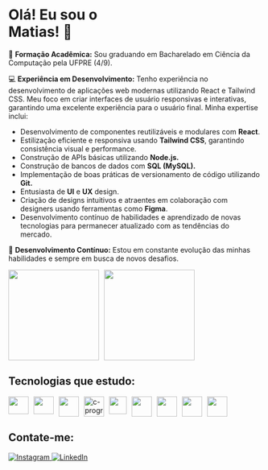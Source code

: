 <h1>Olá! Eu sou o<br> Matias! 🤖</h1>

<p>📙 <strong>Formação Acadêmica:</strong> Sou graduando em Bacharelado em Ciência da Computação pela UFPRE (4/9).</p>

<p>💻 <strong>Experiência em Desenvolvimento:</strong> Tenho experiência no desenvolvimento de aplicações web modernas utilizando React e Tailwind CSS. Meu foco em criar interfaces de usuário responsivas e interativas, garantindo uma excelente experiência para o usuário final. Minha expertise inclui:</p>

<ul>
  <li>Desenvolvimento de componentes reutilizáveis e modulares com <Strong>React</Strong>.</li>
  <li>Estilização eficiente e responsiva usando <Strong>Tailwind CSS</Strong>, garantindo consistência visual e performance.</li>
  <li>Construção de APIs básicas utilizando <Strong>Node.js.</Strong></li>
  <li>Construção de bancos de dados com <Strong>SQL (MySQL).</Strong></li>
  <li>Implementação de boas práticas de versionamento de código utilizando <Strong>Git.</Strong></li>
  <li>Entusiasta de <Strong>UI</Strong> e <Strong>UX</Strong> design.</li>
  <li>Criação de designs intuitivos e atraentes em colaboração com designers usando ferramentas como <Strong>Figma</Strong>.</li>
  <li>Desenvolvimento contínuo de habilidades e aprendizado de novas tecnologias para permanecer atualizado com as tendências do mercado.</li>
</ul>


<p>🚀 <strong>Desenvolvimento Contínuo:</strong> Estou em constante evolução das minhas habilidades e sempre em busca de novos desafios.</p>

<div style="display: flex; flex-wrap: wrap; gap: 10px;">
  <img height="180em" src="https://github-readme-stats.vercel.app/api?username=webdevmatias&show_icons=true&theme=compact&hide=html,css">
  <img height="180em" src="https://github-readme-stats.vercel.app/api/top-langs/?username=webdevmatias&layout=compact">
</div>

<h2>Tecnologias que estudo:</h2>
<div style="display: flex; flex-wrap: wrap; gap: 10px;">
  <img align="center" height="35" width="40" src="https://cdn.jsdelivr.net/gh/devicons/devicon/icons/javascript/javascript-plain.svg">
  <img align="center" height="35" width="40" src="https://cdn.jsdelivr.net/gh/devicons/devicon/icons/html5/html5-original.svg">
  <img align="center" height="40" width="40" src="https://cdn.jsdelivr.net/gh/devicons/devicon/icons/css3/css3-original.svg">
  <img align="center" height="40" width="40" src="https://img.icons8.com/color/48/c-programming.png" alt="c-programming">
  <img align="center" height="35" width="35" src="https://cdn.jsdelivr.net/gh/devicons/devicon/icons/tailwindcss/tailwindcss-original.svg">
  <img align="center" height="40" width="40" src="https://cdn.jsdelivr.net/gh/devicons/devicon/icons/java/java-original.svg">
<!--   <img align="center" height="40" width="40" src="https://cdn.jsdelivr.net/gh/devicons/devicon/icons/bootstrap/bootstrap-original.svg">
  <img align="center" height="40" width="40" src="https://cdn.jsdelivr.net/gh/devicons/devicon/icons/git/git-original.svg"> -->
  <img align="center" height="40" width="40" src="https://cdn.jsdelivr.net/gh/devicons/devicon/icons/react/react-original.svg">
  <img align="center" height="40" width="40" src="https://cdn.jsdelivr.net/gh/devicons/devicon/icons/azuresqldatabase/azuresqldatabase-original.svg">
  <img align="center" height="40" width="40" src="https://cdn.jsdelivr.net/gh/devicons/devicon/icons/figma/figma-original.svg">
</div>

<h2>Contate-me:</h2>
<p>
  <a href="https://www.instagram.com/themattiaz/" target="_blank">
    <img src="https://img.shields.io/badge/Instagram-E4405F?style=for-the-badge&logo=instagram&logoColor=white" alt="Instagram">
  </a>
  
  <a href="https://www.linkedin.com/in/lucas-matias-345392234/" target="_blank">
    <img src="https://img.shields.io/badge/LinkedIn-0077B5?style=for-the-badge&logo=linkedin&logoColor=white" alt="LinkedIn">
  </a>
</p>
